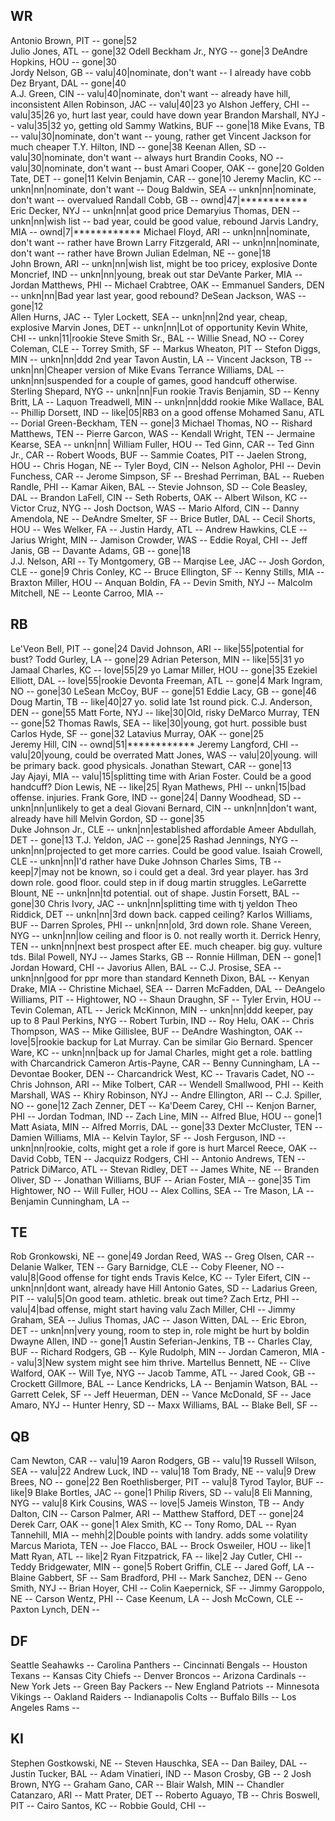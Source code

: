 WR
---------------------------------------------------------
Antonio Brown, PIT        -- gone|52                    
Julio Jones, ATL          -- gone|32
Odell Beckham Jr., NYG    -- gone|3
DeAndre Hopkins, HOU      -- gone|30                    
Jordy Nelson, GB          -- valu|40|nominate, don't want -- I already have cobb
Dez Bryant, DAL           -- gone|40                     
A.J. Green, CIN           -- valu|40|nominate, don't want -- already have hill,  inconsistent
Allen Robinson, JAC       -- valu|40|23 yo
Alshon Jeffery, CHI       -- valu|35|26 yo, hurt last year, could have down year
Brandon Marshall, NYJ     -- valu|35|32 yo, getting old
Sammy Watkins, BUF        -- gone|18
Mike Evans, TB            -- valu|30|nominate, don't want -- young, rather get Vincent Jackson for much cheaper
T.Y. Hilton, IND          -- gone|38
Keenan Allen, SD          -- valu|30|nominate, don't want -- always hurt
Brandin Cooks, NO         -- valu|30|nominate, don't want -- bust
Amari Cooper, OAK         -- gone|20
Golden Tate, DET          -- gone|11
Kelvin Benjamin, CAR      -- gone|10
Jeremy Maclin, KC         -- unkn|nn|nominate, don't want --
Doug Baldwin, SEA         -- unkn|nn|nominate, don't want -- overvalued
Randall Cobb, GB          -- ownd|47|************
Eric Decker, NYJ          -- unkn|nn|at good price
Demaryius Thomas, DEN     -- unkn|nn|wish list -- bad year, could be good value, rebound
Jarvis Landry, MIA        -- ownd|7|************
Michael Floyd, ARI        -- unkn|nn|nominate, don't want -- rather have Brown
Larry Fitzgerald, ARI     -- unkn|nn|nominate, don't want -- rather have Brown
Julian Edelman, NE        -- gone|18                     
John Brown, ARI           -- unkn|nn|wish list, might be too pricey, explosive
Donte Moncrief, IND       -- unkn|nn|young, break out star
DeVante Parker, MIA       --
Jordan Matthews, PHI      --
Michael Crabtree, OAK     --
Emmanuel Sanders, DEN     -- unkn|nn|Bad year last year, good rebound?
DeSean Jackson, WAS       -- gone|12                     
Allen Hurns, JAC          --
Tyler Lockett, SEA        -- unkn|nn|2nd year, cheap, explosive
Marvin Jones, DET         -- unkn|nn|Lot of opportunity
Kevin White, CHI          -- unkn|11|rookie
Steve Smith Sr., BAL      --
Willie Snead, NO          --
Corey Coleman, CLE        --
Torrey Smith, SF          --
Markus Wheaton, PIT       --
Stefon Diggs, MIN         -- unkn|nn|ddd 2nd year
Tavon Austin, LA          --
Vincent Jackson, TB       -- unkn|nn|Cheaper version of Mike Evans
Terrance Williams, DAL    -- unkn|nn|suspended for a couple of games, good handcuff otherwise.
Sterling Shepard, NYG     -- unkn|nn|Fun rookie
Travis Benjamin, SD       --
Kenny Britt, LA           --
Laquon Treadwell, MIN     -- unkn|nn|ddd rookie
Mike Wallace, BAL         --
Phillip Dorsett, IND      -- like|05|RB3 on a good offense
Mohamed Sanu, ATL         --
Dorial Green-Beckham, TEN -- gone|3
Michael Thomas, NO        --
Rishard Matthews, TEN     --
Pierre Garcon, WAS        --
Kendall Wright, TEN       --
Jermaine Kearse, SEA      -- unkn|nn|
William Fuller, HOU       --
Ted Ginn, CAR             --
Ted Ginn Jr., CAR         --
Robert Woods, BUF         --
Sammie Coates, PIT        --
Jaelen Strong, HOU        --
Chris Hogan, NE           --
Tyler Boyd, CIN           --
Nelson Agholor, PHI       --
Devin Funchess, CAR       --
Jerome Simpson, SF        --
Breshad Perriman, BAL     --
Rueben Randle, PHI        --
Kamar Aiken, BAL          --
Stevie Johnson, SD         --
Cole Beasley, DAL         --
Brandon LaFell, CIN       --
Seth Roberts, OAK         --
Albert Wilson, KC         --
Victor Cruz, NYG          --
Josh Doctson, WAS         --
Mario Alford, CIN         --
Danny Amendola, NE        --
DeAndre Smelter, SF       --
Brice Butler, DAL         --
Cecil Shorts, HOU         --
Wes Welker, FA            --
Justin Hardy, ATL         --
Andrew Hawkins, CLE       --
Jarius Wright, MIN        --
Jamison Crowder, WAS      --
Eddie Royal, CHI          --
Jeff Janis, GB            --
Davante Adams, GB         -- gone|18                     
J.J. Nelson, ARI          --
Ty Montgomery, GB         --
Marqise Lee, JAC          --
Josh Gordon, CLE          -- gone|9
Chris Conley, KC          --
Bruce Ellington, SF       --
Kenny Stills, MIA         --
Braxton Miller, HOU       --
Anquan Boldin, FA         --
Devin Smith, NYJ          --
Malcolm Mitchell, NE      --
Leonte Carroo, MIA        --

RB
---------------------------------------------------------
Le'Veon Bell, PIT         -- gone|24
David Johnson, ARI        -- like|55|potential for bust? 
Todd Gurley, LA           -- gone|29
Adrian Peterson, MIN      -- like|55|31 yo
Jamaal Charles, KC        -- love|55|29 yo
Lamar Miller, HOU         -- gone|35
Ezekiel Elliott, DAL      -- love|55|rookie
Devonta Freeman, ATL      -- gone|4
Mark Ingram, NO           -- gone|30
LeSean McCoy, BUF         -- gone|51
Eddie Lacy, GB            -- gone|46
Doug Martin, TB           -- like|40|27 yo. solid late 1st round pick.
C.J. Anderson, DEN        -- gone|55
Matt Forte, NYJ           -- like|30|Old, risky
DeMarco Murray, TEN       -- gone|52
Thomas Rawls, SEA         -- like|30|young, got hurt. possible bust
Carlos Hyde, SF           -- gone|32
Latavius Murray, OAK      -- gone|25                     
Jeremy Hill, CIN          -- ownd|51|************
Jeremy Langford, CHI      -- valu|20|young, could be overrated
Matt Jones, WAS           -- valu|20|young. will be primary back. good physicals.
Jonathan Stewart, CAR     -- gone|13                     
Jay Ajayi, MIA            -- valu|15|splitting time with Arian Foster. Could be a good handcuff?
Dion Lewis, NE            -- like|25|
Ryan Mathews, PHI         -- unkn|15|bad offense. injuries.
Frank Gore, IND           -- gone|24|
Danny Woodhead, SD        -- unkn|nn|unlikely to get a deal
Giovani Bernard, CIN      -- unkn|nn|don't want, already have hill
Melvin Gordon, SD         -- gone|35                     
Duke Johnson Jr., CLE     -- unkn|nn|established affordable
Ameer Abdullah, DET       -- gone|13
T.J. Yeldon, JAC          -- gone|25
Rashad Jennings, NYG      -- unkn|nn|projected to get more carries. Could be good value.
Isaiah Crowell, CLE       -- unkn|nn|I'd rather have Duke Johnson
Charles Sims, TB          -- keep|7|may not be known, so i could get a deal. 3rd year player. has 3rd down role. good floor. could step in if doug martin struggles.
LeGarrette Blount, NE     -- unkn|nn|td potential. out of shape.
Justin Forsett, BAL       -- gone|30
Chris Ivory, JAC          -- unkn|nn|splitting time with tj yeldon
Theo Riddick, DET         -- unkn|nn|3rd down back. capped ceiling?
Karlos Williams, BUF      --
Darren Sproles, PHI       -- unkn|nn|old, 3rd down role.
Shane Vereen, NYG         -- unkn|nn|low ceiling and floor is 0. not really worth it.
Derrick Henry, TEN        -- unkn|nn|next best prospect after EE. much cheaper. big guy. vulture tds.
Bilal Powell, NYJ         --
James Starks, GB          --
Ronnie Hillman, DEN       -- gone|1
Jordan Howard, CHI        --
Javorius Allen, BAL       --
C.J. Prosise, SEA         -- unkn|nn|good for ppr more than standard
Kenneth Dixon, BAL        --
Kenyan Drake, MIA         --
Christine Michael, SEA    --
Darren McFadden, DAL      --
DeAngelo Williams, PIT    --
Hightower, NO             --
Shaun Draughn, SF         --
Tyler Ervin, HOU          --
Tevin Coleman, ATL        --
Jerick McKinnon, MIN      -- unkn|nn|ddd keeper, pay up to 8
Paul Perkins, NYG         --
Robert Turbin, IND        --
Roy Helu, OAK             --
Chris Thompson, WAS       --
Mike Gillislee, BUF       --
DeAndre Washington, OAK   -- love|5|rookie backup for Lat Murray. Can be similar Gio Bernard.
Spencer Ware, KC          -- unkn|nn|back up for Jamal Charles, might get a role. battling with Charcandrick
Cameron Artis-Payne, CAR  --
Benny Cunningham, LA      --
Devontae Booker, DEN      --
Charcandrick West, KC     --
Travaris Cadet, NO        --
Chris Johnson, ARI        --
Mike Tolbert, CAR         --
Wendell Smallwood, PHI    --
Keith Marshall, WAS       --
Khiry Robinson, NYJ       --
Andre Ellington, ARI      --
C.J. Spiller, NO          -- gone|12
Zach Zenner, DET          --
Ka'Deem Carey, CHI        --
Kenjon Barner, PHI        --
Jordan Todman, IND        --
Zach Line, MIN            --
Alfred Blue, HOU          -- gone|1                     
Matt Asiata, MIN          --
Alfred Morris, DAL        -- gone|33
Dexter McCluster, TEN     --
Damien Williams, MIA      --
Kelvin Taylor, SF         --
Josh Ferguson, IND        -- unkn|nn|rookie, colts, might get a role if gore is hurt
Marcel Reece, OAK         --
David Cobb, TEN           --
Jacquizz Rodgers, CHI     --
Antonio Andrews, TEN      --
Patrick DiMarco, ATL      --
Stevan Ridley, DET        --
James White, NE           --
Branden Oliver, SD        --
Jonathan Williams, BUF    --
Arian Foster, MIA         -- gone|35
Tim Hightower, NO         --
Will Fuller, HOU          --
Alex Collins, SEA         --
Tre Mason, LA             --
Benjamin Cunningham, LA   --

TE
---------------------------------------------------------
Rob Gronkowski, NE        -- gone|49
Jordan Reed, WAS          --
Greg Olsen, CAR           --
Delanie Walker, TEN       --
Gary Barnidge, CLE        --
Coby Fleener, NO          -- valu|8|Good offense for tight ends
Travis Kelce, KC          --
Tyler Eifert, CIN         -- unkn|nn|dont want, already have Hill
Antonio Gates, SD         --
Ladarius Green, PIT       -- valu|5|On good team. athletic. break out time? 
Zach Ertz, PHI            -- valu|4|bad offense, might start having valu
Zach Miller, CHI          --
Jimmy Graham, SEA         --
Julius Thomas, JAC        --
Jason Witten, DAL         --
Eric Ebron, DET           -- unkn|nn|very young, room to step in, role might be hurt by boldin
Dwayne Allen, IND         -- gone|1
Austin Seferian-Jenkins, TB --
Charles Clay, BUF         --
Richard Rodgers, GB       --
Kyle Rudolph, MIN         --
Jordan Cameron, MIA       -- valu|3|New system might see him thrive.
Martellus Bennett, NE     --
Clive Walford, OAK        --
Will Tye, NYG             --
Jacob Tamme, ATL          --
Jared Cook, GB            --
Crockett Gillmore, BAL    --
Lance Kendricks, LA       --
Benjamin Watson, BAL      --
Garrett Celek, SF         --
Jeff Heuerman, DEN        --
Vance McDonald, SF        --
Jace Amaro, NYJ           --
Hunter Henry, SD          --
Maxx Williams, BAL        --
Blake Bell, SF            --

QB
---------------------------------------------------------
Cam Newton, CAR           -- valu|19
Aaron Rodgers, GB         -- valu|19
Russell Wilson, SEA       -- valu|22
Andrew Luck, IND          -- valu|18
Tom Brady, NE             -- valu|9
Drew Brees, NO            -- gone|22
Ben Roethlisberger, PIT   -- valu|8
Tyrod Taylor, BUF         -- like|9
Blake Bortles, JAC        -- gone|1
Philip Rivers, SD         -- valu|8
Eli Manning, NYG          -- valu|8
Kirk Cousins, WAS         -- love|5
Jameis Winston, TB        --
Andy Dalton, CIN          --
Carson Palmer, ARI        --
Matthew Stafford, DET     -- gone|24
Derek Carr, OAK           -- gone|1
Alex Smith, KC            --
Tony Romo, DAL            --
Ryan Tannehill, MIA       -- mehh|2|Double points with landry. adds some volatility
Marcus Mariota, TEN       --
Joe Flacco, BAL           --
Brock Osweiler, HOU       -- like|1
Matt Ryan, ATL            -- like|2
Ryan Fitzpatrick, FA      -- like|2
Jay Cutler, CHI           --
Teddy Bridgewater, MIN    -- gone|5
Robert Griffin, CLE       --
Jared Goff, LA            --
Blaine Gabbert, SF        --
Sam Bradford, PHI         --
Mark Sanchez, DEN         --
Geno Smith, NYJ           --
Brian Hoyer, CHI          --
Colin Kaepernick, SF      --
Jimmy Garoppolo, NE       --
Carson Wentz, PHI         --
Case Keenum, LA           --
Josh McCown, CLE          --
Paxton Lynch, DEN         --

DF
---------------------------------------------------------
Seattle Seahawks          --
Carolina Panthers         --
Cincinnati Bengals        --
Houston Texans            --
Kansas City Chiefs        --
Denver Broncos            --
Arizona Cardinals         --
New York Jets             --
Green Bay Packers         --
New England Patriots      --
Minnesota Vikings         --
Oakland Raiders           --
Indianapolis Colts        --
Buffalo Bills             --
Los Angeles Rams          --

KI
---------------------------------------------------------
Stephen Gostkowski, NE    --
Steven Hauschka, SEA      --
Dan Bailey, DAL           --
Justin Tucker, BAL        --
Adam Vinatieri, IND       --
Mason Crosby, GB          -- 2
Josh Brown, NYG           --
Graham Gano, CAR          --
Blair Walsh, MIN          --
Chandler Catanzaro, ARI   --
Matt Prater, DET          --
Roberto Aguayo, TB        --
Chris Boswell, PIT        --
Cairo Santos, KC          --
Robbie Gould, CHI         --

